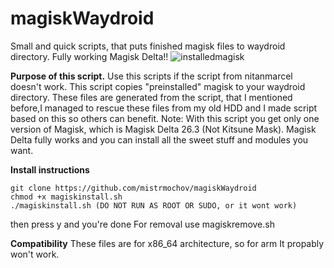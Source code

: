 # magiskWaydroid
Small and quick scripts, that puts finished magisk files to waydroid directory. Fully working Magisk Delta!!
![installedmagisk](https://magiskwaydroid.fra1.digitaloceanspaces.com/magiskimage.png)

**Purpose of this script.**
Use this scripts if the script from nitanmarcel doesn't work. This script copies "preinstalled" magisk to your waydroid directory. These files are generated from the script, that I mentioned before,I managed to rescue these files from my old HDD
 and I made script based on this so others can benefit. 
 Note: With this script you get only one version of Magisk, which is Magisk Delta 26.3 (Not Kitsune Mask). Magisk Delta fully works and you can install all the sweet stuff and modules you want.

 **Install instructions**
 ```shell
git clone https://github.com/mistrmochov/magiskWaydroid
chmod +x magiskinstall.sh
./magiskinstall.sh (DO NOT RUN AS ROOT OR SUDO, or it wont work)
```
 then press y and you're done
 For removal use magiskremove.sh

 **Compatibility**
 These files are for x86_64 architecture, so for arm It propably won't work.
